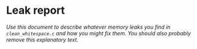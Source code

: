 # Leak report

_Use this document to describe whatever memory leaks you find in `clean_whitespace.c` and how you might fix them. You should also probably remove this explanatory text._

